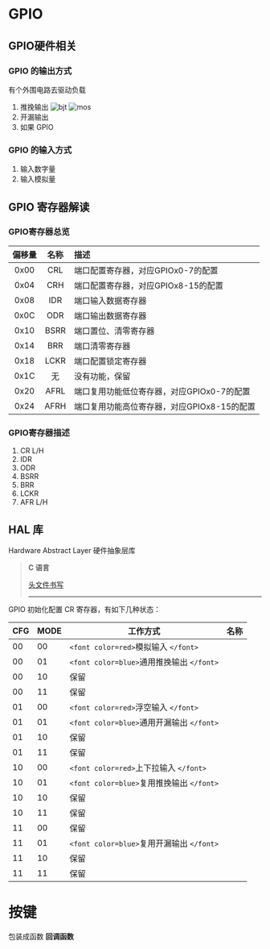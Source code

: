 # GPIO

## GPIO硬件相关

### GPIO 的输出方式

有个外围电路去驱动负载

1. 推挽输出
   ![bjt](./circuts/push_pull/pp_bjt.png "三极管形式") ![mos](./circuts/)
2. 开漏输出
3. 如果 GPIO

### GPIO 的输入方式

1. 输入数字量
2. 输入模拟量

## GPIO 寄存器解读

### GPIO寄存器总览

| 偏移量 | 名称 | 描述                                        |
| :----: | :--: | :------------------------------------------ |
|  0x00  | CRL | 端口配置寄存器，对应GPIOx0-7的配置          |
|  0x04  | CRH | 端口配置寄存器，对应GPIOx8-15的配置         |
|  0x08  | IDR | 端口输入数据寄存器                          |
|  0x0C  | ODR | 端口输出数据寄存器                          |
|  0x10  | BSRR | 端口置位、清零寄存器                        |
|  0x14  | BRR | 端口清零寄存器                              |
|  0x18  | LCKR | 端口配置锁定寄存器                          |
|  0x1C  |  无  | 没有功能，保留                              |
|  0x20  | AFRL | 端口复用功能低位寄存器，对应GPIOx0-7的配置  |
|  0x24  | AFRH | 端口复用功能高位寄存器，对应GPIOx8-15的配置 |

### GPIO寄存器描述

1. CR L/H
2. IDR
3. ODR
4. BSRR
5. BRR
6. LCKR
7. AFR L/H

## HAL 库

Hardware Abstract Layer
硬件抽象层库

> **C 语言**
>
> [头文件书写](./c.md#头文件)
>
> ---

GPIO 初始化配置 CR 寄存器，有如下几种状态：

| CFG | MODE | 工作方式                                      | 名称 |
| --- | ---- | --------------------------------------------- | ---- |
| 00  | 00   | `<font color=red>`模拟输入 `</font>`      |      |
| 00  | 01   | `<font color=blue>`通用推挽输出 `</font>` |      |
| 00  | 10   | 保留                                          |      |
| 00  | 11   | 保留                                          |      |
| 01  | 00   | `<font color=red>`浮空输入 `</font>`      |      |
| 01  | 01   | `<font color=blue>`通用开漏输出 `</font>` |      |
| 01  | 10   | 保留                                          |      |
| 01  | 11   | 保留                                          |      |
| 10  | 00   | `<font color=red>`上下拉输入 `</font>`    |      |
| 10  | 01   | `<font color=blue>`复用推挽输出 `</font>` |      |
| 10  | 10   | 保留                                          |      |
| 10  | 11   | 保留                                          |      |
| 11  | 00   | 保留                                          |      |
| 11  | 01   | `<font color=blue>`复用开漏输出 `</font>` |      |
| 11  | 10   | 保留                                          |      |
| 11  | 11   | 保留                                          |      |

# 按键

包装成函数
**回调函数**
